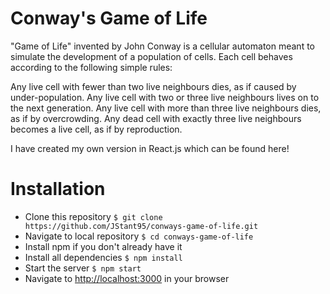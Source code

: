 # Conway's Game of Life

"Game of Life" invented by John Conway is a cellular automaton meant to simulate the development of a population of cells. Each cell behaves according to the following simple rules:

Any live cell with fewer than two live neighbours dies, as if caused by under-population.
Any live cell with two or three live neighbours lives on to the next generation.
Any live cell with more than three live neighbours dies, as if by overcrowding.
Any dead cell with exactly three live neighbours becomes a live cell, as if by reproduction.

I have created my own version in React.js which can be found here!

# Installation

- Clone this repository
  `$ git clone https://github.com/JStant95/conways-game-of-life.git`
- Navigate to local repository
  `$ cd conways-game-of-life`
- Install npm if you don't already have it
- Install all dependencies
  `$ npm install`
- Start the server
  `$ npm start`
- Navigate to [http://localhost:3000](http://localhost:3000) in your browser

